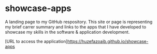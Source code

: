 # showcase-apps

A landing page to my GitHub respository. This site or page is representing my brief carrer summary and links to the apps that I have developed to showcase my skills in the software & application development.

[URL to access the application]https://huzefazoaib.github.io/showcase-apps 
